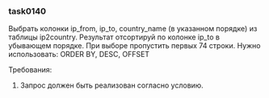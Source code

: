 
### task0140

Выбрать колонки ip_from, ip_to, country_name (в указанном порядке) из таблицы ip2country.
Результат отсортируй по колонке ip_to в убывающем порядке.
При выборе пропустить первых 74 строки.
Нужно использовать: ORDER BY, DESC, OFFSET


Требования:
1.	Запрос должен быть реализован согласно условию.


